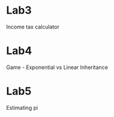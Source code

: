 # Lab3
Income tax calculator 

# Lab4
Game - Exponential vs Linear Inheritance

# Lab5
Estimating pi
